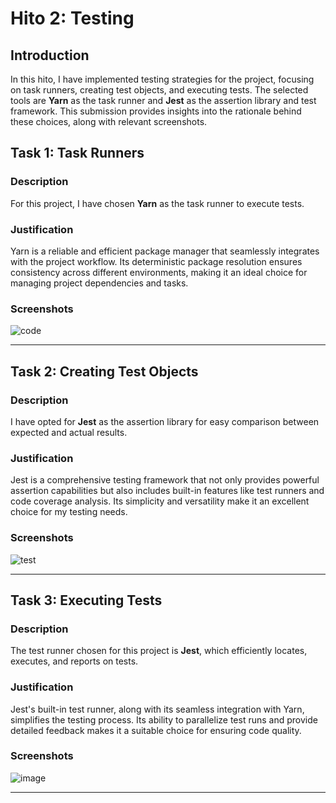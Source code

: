# Hito 2: Testing

## Introduction

In this hito, I have implemented testing strategies for the project, focusing on task runners, creating test objects, and executing tests. The selected tools are **Yarn** as the task runner and **Jest** as the assertion library and test framework. This submission provides insights into the rationale behind these choices, along with relevant screenshots.

## Task 1: Task Runners

### Description
For this project, I have chosen **Yarn** as the task runner to execute tests.

### Justification
Yarn is a reliable and efficient package manager that seamlessly integrates with the project workflow. Its deterministic package resolution ensures consistency across different environments, making it an ideal choice for managing project dependencies and tasks.

### Screenshots
![code](https://github.com/sml99/CC-Project-BackIt/assets/29798184/4fa2a50e-3fb2-4fb1-b736-a5b224e249cc)

---

## Task 2: Creating Test Objects

### Description
I have opted for **Jest** as the assertion library for easy comparison between expected and actual results.

### Justification
Jest is a comprehensive testing framework that not only provides powerful assertion capabilities but also includes built-in features like test runners and code coverage analysis. Its simplicity and versatility make it an excellent choice for my testing needs.

### Screenshots
![test](https://github.com/sml99/CC-Project-BackIt/assets/29798184/472257c5-b077-49ec-b22c-a6a3e740c568)





---

## Task 3: Executing Tests

### Description
The test runner chosen for this project is **Jest**, which efficiently locates, executes, and reports on tests.

### Justification
Jest's built-in test runner, along with its seamless integration with Yarn, simplifies the testing process. Its ability to parallelize test runs and provide detailed feedback makes it a suitable choice for ensuring code quality.

### Screenshots
![image](https://github.com/sml99/CC-Project-BackIt/assets/29798184/e1fb64d2-5602-423c-bbbe-c527cf971073)





---

